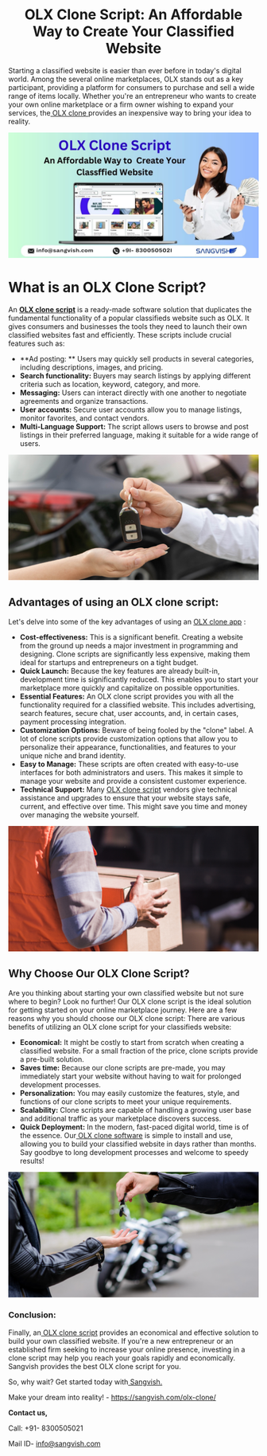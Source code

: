 <h1 align="center">OLX Clone Script: An Affordable Way to Create Your Classified Website</h1>


Starting a classified website is easier than ever before in today's digital world. Among the several online marketplaces, OLX stands out as a key participant, providing a platform for consumers to purchase and sell a wide range of items locally. Whether you're an entrepreneur who wants to create your own online marketplace or a firm owner wishing to expand your services, the[ OLX clone ](https://sangvish.com/olx-clone/) provides an inexpensive way to bring your idea to reality.

<div class="Box-sc-g0xbh4-0 iIZCet"><img alt=“olxclone.png" src="https://github.com/sangvishtechnologies/olx-clone/blob/main/images/olx-clone-script-sangvish.jpg" data-hpc="true" class="Box-sc-g0xbh4-0 kzRgrI"></div> 

# What is an OLX Clone Script?
An **[OLX clone script](https://sangvish.com/olx-clone/)** is a ready-made software solution that duplicates the fundamental functionality of a popular classifieds website such as OLX. It gives consumers and businesses the tools they need to launch their own classified websites fast and efficiently. These scripts include crucial features such as:
* **Ad posting: **
Users may quickly sell products in several categories, including descriptions, images, and pricing.
* **Search functionality:** 
Buyers may search listings by applying different criteria such as location, keyword, category, and more.
* **Messaging:** 
Users can interact directly with one another to negotiate agreements and organize transactions.
* **User accounts:**
Secure user accounts allow you to manage listings, monitor favorites, and contact vendors.
* **Multi-Language Support:**
The script allows users to browse and post listings in their preferred language, making it suitable for a wide range of users.

<div class="Box-sc-g0xbh4-0 iIZCet"><img alt=“olxclone.png" src="https://github.com/sangvishtechnologies/olx-clone/blob/main/images/olx-clone-1.png" data-hpc="true" class="Box-sc-g0xbh4-0 kzRgrI"></div> 

## Advantages of using an OLX clone script:
Let's delve into some of the key advantages of using an [OLX clone app](https://sangvish.com/olx-clone/) :
* **Cost-effectiveness:** 
This is a significant benefit. Creating a website from the ground up needs a major investment in programming and designing. Clone scripts are significantly less expensive, making them ideal for startups and entrepreneurs on a tight budget.
* **Quick Launch:** 
Because the key features are already built-in, development time is significantly reduced. This enables you to start your marketplace more quickly and capitalize on possible opportunities.
* **Essential Features:** 
An OLX clone script provides you with all the functionality required for a classified website. This includes advertising, search features, secure chat, user accounts, and, in certain cases, payment processing integration.
* **Customization Options:** 
Beware of being fooled by the "clone" label. A lot of clone scripts provide customization options that allow you to personalize their appearance, functionalities, and features to your unique niche and brand identity.
* **Easy to Manage:**
These scripts are often created with easy-to-use interfaces for both administrators and users. This makes it simple to manage your website and provide a consistent customer experience.
* **Technical Support:** 
Many [OLX clone script](https://sangvish.com/olx-clone/) vendors give technical assistance and upgrades to ensure that your website stays safe, current, and effective over time. This might save you time and money over managing the website yourself.

<div class="Box-sc-g0xbh4-0 iIZCet"><img alt=“olxclone.png" src="https://github.com/sangvishtechnologies/olx-clone/blob/main/images/olx-clone-app-2.png" data-hpc="true" class="Box-sc-g0xbh4-0 kzRgrI"></div>

## Why Choose Our OLX Clone Script?
Are you thinking about starting your own classified website but not sure where to begin? Look no further! Our OLX clone script is the ideal solution for getting started on your online marketplace journey. Here are a few reasons why you should choose our OLX clone script:
There are various benefits of utilizing an OLX clone script for your classifieds website:
* **Economical:** 
It might be costly to start from scratch when creating a classified website. For a small fraction of the price, clone scripts provide a pre-built solution.
* **Saves time:** 
Because our clone scripts are pre-made, you may immediately start your website without having to wait for prolonged development processes.
* **Personalization:**
You may easily customize the features, style, and functions of our clone scripts to meet your unique requirements.
* **Scalability:** 
Clone scripts are capable of handling a growing user base and additional traffic as your marketplace discovers success.
* **Quick Deployment:** 
In the modern, fast-paced digital world, time is of the essence. Our[ OLX clone software](https://sangvish.com/olx-clone/) is simple to install and use, allowing you to build your classified website in days rather than months. Say goodbye to long development processes and welcome to speedy results!


<div class="Box-sc-g0xbh4-0 iIZCet"><img alt=“olxclone.png" src="https://github.com/sangvishtechnologies/olx-clone/blob/main/images/olx-clone-app.png" data-hpc="true" class="Box-sc-g0xbh4-0 kzRgrI"></div>

### Conclusion:
Finally, an[ OLX clone script](https://sangvish.com/olx-clone/) provides an economical and effective solution to build your own classified website. If you're a new entrepreneur or an established firm seeking to increase your online presence, investing in a clone script may help you reach your goals rapidly and economically. Sangvish provides the best OLX clone script for you.

So, why wait? Get started today with[ Sangvish.](https://sangvish.com/) 

Make your dream into reality! - https://sangvish.com/olx-clone/ 


**Contact us,**

Call: +91- 8300505021

Mail ID-  [info@sangvish.com](mailto:info@sangvish.com)
